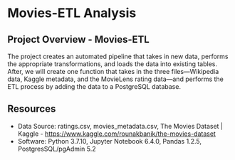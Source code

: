 # Movies-ETL Analysis

## Project Overview - Movies-ETL

The project creates an automated pipeline that takes in new data, performs the appropriate transformations, and loads the data into existing tables.  After, we will create one function that takes in the three files—Wikipedia data, Kaggle metadata, and the MovieLens rating data—and performs the ETL process by adding the data to a PostgreSQL database.



## Resources
-  Data Source: ratings.csv, movies_metadata.csv, The Movies Dataset | Kaggle - https://www.kaggle.com/rounakbanik/the-movies-dataset
-  Software:  Python 3.7.10,  Jupyter Notebook 6.4.0, Pandas 1.2.5, PostgresSQL/pgAdmin 5.2

